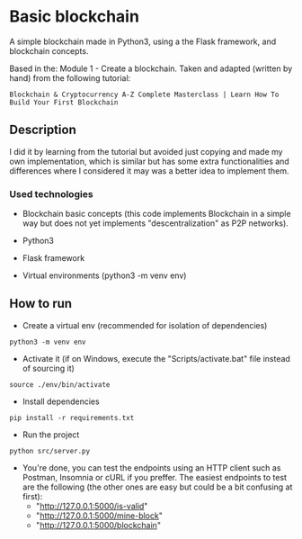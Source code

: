 # Basic blockchain

A simple blockchain made in Python3, using a the Flask framework, and blockchain concepts.

Based in the: Module 1 - Create a blockchain. Taken and adapted (written by hand) from the following tutorial:

```
Blockchain & Cryptocurrency A-Z Complete Masterclass | Learn How To Build Your First Blockchain
```

## Description

I did it by learning from the tutorial but avoided just copying and made my own implementation, which is similar but has some extra functionalities and differences where I considered it may was a better idea to implement them.

### Used technologies

* Blockchain basic concepts (this code implements Blockchain in a simple way but does not yet implements "descentralization" as P2P networks).

* Python3

* Flask framework

* Virtual environments (python3 -m venv env)

## How to run

* Create a virtual env (recommended for isolation of dependencies)
```
python3 -m venv env
```

* Activate it (if on Windows, execute the "Scripts/activate.bat" file instead of sourcing it)
```
source ./env/bin/activate
```

* Install dependencies
```
pip install -r requirements.txt
```

* Run the project
```
python src/server.py
```

* You're done, you can test the endpoints using an HTTP client such as Postman, Insomnia or cURL if you preffer. The easiest endpoints to test are the following (the other ones are easy but could be a bit confusing at first):
    * "http://127.0.0.1:5000/is-valid"
    * "http://127.0.0.1:5000/mine-block"
    * "http://127.0.0.1:5000/blockchain"
